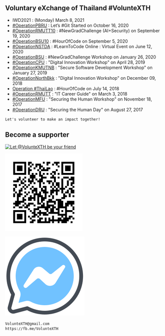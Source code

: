 ## Voluntary eXchange of Thailand #VolunteXTH

+ IWD2021 : (Monday) March 8, 2021
+ [#OperationPBRU](OperationPBRU) : Let’s #Git Started on October 16, 2020
+ [#OperationRMUTT10](OperationRMUTT10) : #NewGradChallenge (AI+Security) on September 19, 2020
+ [#OperationBSU10](OperationBSU10) : #HourOfCode on September 5, 2020
+ [#OperationNSTDA](OperationNSTDA) : #LearnToCode Online : Virtual Event on June 12, 2020
+ [#OperationBSU](OperationBSU) : #NewGradChallenge Workshop on January 26, 2020
+ [#OperationCPU](OperationCPU) : "Digital Innovation Workshop" on April 28, 2019
+ [#OperationKMUTNB](OperationKMUTNB) : "Secure Software Development Workshop" on January 27, 2019
+ [#OperationNorthBkk](OperationNorthBKK) : "Digital Innovation Workshop" on December 09, 2018 
+ [Operation #ThaiLao](ThaiLao) : #HourOfCode on July 14, 2018
+ [#OperationRMUTT](OperationRMUTT) : "IT Career Guide" on March 3, 2018
+ [#OperationMFU](OperationMFU) : "Securing the Human Workshop" on November 18, 2017 
+ [#OperationDRU](OperationDRU) : "Securing the Human Day" on August 27, 2017

```markdown
Let's volunteer to make an impact together!
```
## Become a supporter

[![](https://scdn.line-apps.com/n/line_add_friends/btn/en.png "Let @VolunteXTH be your friend")](https://line.me/R/ti/p/@voluntex)

[![](/@VolunteXTH.png "Let @VolunteXTH be your friend")](https://line.me/R/ti/p/@voluntex)

[![](/fb-m.png "Talk to us via FB messenger")](https://m.me/VolunteXTH)

```markdown
VolunteXTH@gmail.com
https://fb.me/VolunteXTH
```
